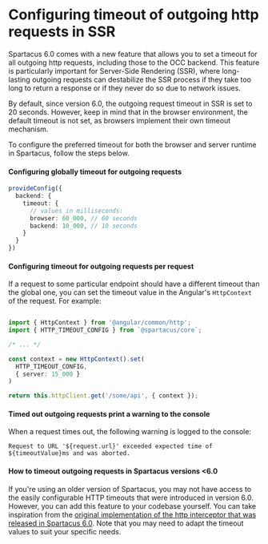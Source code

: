 # Configuring timeout of outgoing http requests in SSR

Spartacus 6.0 comes with a new feature that allows you to set a timeout for all outgoing http requests, including those to the OCC backend. This feature is particularly important for Server-Side Rendering (SSR), where long-lasting outgoing requests can destabilize the SSR process if they take too long to return a response or if they never do so due to network issues.

By default, since version 6.0, the outgoing request timeout in SSR is set to 20 seconds. However, keep in mind that in the browser environment, the default timeout is not set, as browsers implement their own timeout mechanism.

To configure the preferred timeout for both the browser and server runtime in Spartacus, follow the steps below. 

#### Configuring globally timeout for outgoing requests

```typescript
provideConfig({
  backend: {
    timeout: {
      // values in milliseconds:
      browser: 60_000, // 60 seconds
      backend: 10_000, // 10 seconds
    }
  }
})
```
 

#### Configuring timeout for outgoing requests per request
If a request to some particular endpoint should have a different timeout than the global one, you can set the timeout value in the Angular's `HttpContext` of the request. For example:

```typescript

import { HttpContext } from '@angular/common/http';
import { HTTP_TIMEOUT_CONFIG } from `@spartacus/core`;

/* ... */

const context = new HttpContext().set(
  HTTP_TIMEOUT_CONFIG,
  { server: 15_000 } 
)

return this.httpClient.get('/some/api', { context });
```
  

#### Timed out outgoing requests print a warning to the console

When a request times out, the following warning is logged to the console:

```error
Request to URL '${request.url}' exceeded expected time of ${timeoutValue}ms and was aborted.
```

#### How to timeout outgoing requests in Spartacus versions <6.0

If you're using an older version of Spartacus, you may not have access to the easily configurable HTTP timeouts that were introduced in version 6.0. However, you can add this feature to your codebase yourself. You can take inspiration from the [original implementation of the http interceptor that was released in Spartacus 6.0](https://github.com/SAP/spartacus/blob/907d7897dba6add3ce2b56aa194f71596b9afb77/projects/core/src/http/http-timeout/http-timeout.interceptor.ts). Note that you may need to adapt the timeout values to suit your specific needs.